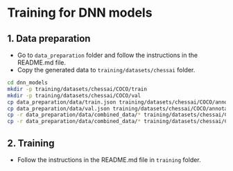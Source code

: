 # Training for DNN models

## 1. Data preparation

- Go to `data_preparation` folder and follow the instructions in the README.md file.
- Copy the generated data to `training/datasets/chessai` folder.

```bash
cd dnn_models
mkdir -p training/datasets/chessai/COCO/train
mkdir -p training/datasets/chessai/COCO/val
cp data_preparation/data/train.json training/datasets/chessai/COCO/annotations/train.json
cp data_preparation/data/val.json training/datasets/chessai/COCO/annotations/val.json
cp -r data_preparation/data/combined_data/* training/datasets/chessai/COCO/train
cp -r data_preparation/data/combined_data/* training/datasets/chessai/COCO/val
```

## 2. Training

- Follow the instructions in the README.md file in `training` folder.
